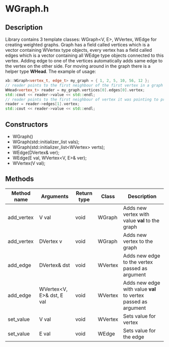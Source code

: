 # WGraph.h

## Description
Library contains 3 template classes: WGraph<V, E>, WVertex<V>, WEdge<E> for creating weighted graphs. Graph has a field called vertices which is a vector containing WVertex<V> type objects, every vertex has a field called edges which is a vector containing all WEdge<E> type objects connected to this vertex. Adding edge to one of the vertices automatically adds same edge to the vertex on the other side. For moving around in the graph there is a helper type **WHead**. The example of usage:
```cpp
xb::WGraph<vertex_t, edge_t> my_graph = { 1, 2, 5, 10, 56, 12 };
// reader points to the first neighbour of the first vertex in a graph
WHead<vertex_t> reader = my_graph.vertices[0].edges[0].vertex; 
std::cout << reader->value << std::endl;
// reader points to the first neighbour of vertex it was pointing to previously
reader = reader->edges[1].vertex;
std::cout << reader->value << std::endl;
```

## Constructors
- WGraph()
- WGraph(std::initializer_list<V> vals);
- WGraph(std::initializer_list<WVertex<V>> verts);
- WEdge(DVertex<V>& ver);
- WEdge(E val, WVertex<V, E>& ver);
- WVertex(V val);

## Methods

Method name | Arguments                 | Return type   | Class         | Description
------------|---------------------------|---------------|---------------|-------------
add_vertex  | V val                     | void          | WGraph        | Adds new vertex with value **val** to the graph
add_vertex  | DVertex<V> v              | void          | WGraph        | Adds new vertex to the graph
add_edge    | DVertex<V>& dst           | void          | WVertex       | Adds new edge to the vertex passed as argument
add_edge    | WVertex<V, E>& dst, E val | void          | WVertex       | Adds new edge with value **val** to vertex passed as argument
set_value   | V val                     | void          | WVertex       | Sets value for vertex
set_value   | E val                     | void          | WEdge         | Sets value for the edge
